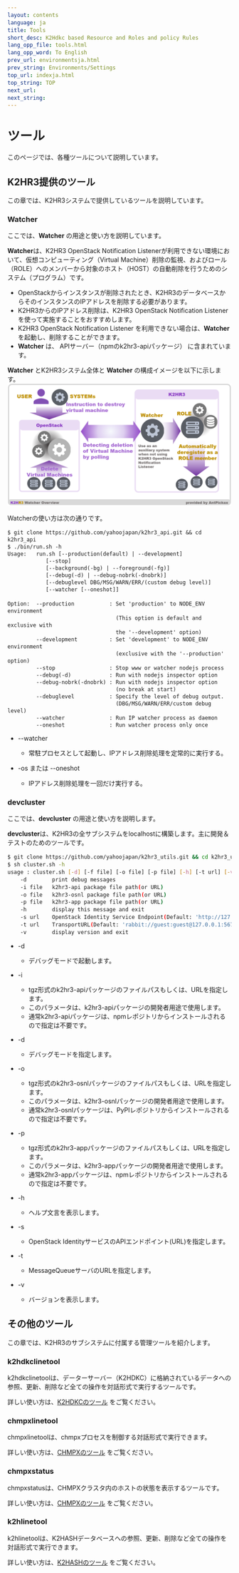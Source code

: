 ```yaml
---
layout: contents
language: ja
title: Tools
short_desc: K2Hdkc based Resource and Roles and policy Rules
lang_opp_file: tools.html
lang_opp_word: To English
prev_url: environmentsja.html
prev_string: Environments/Settings
top_url: indexja.html
top_string: TOP
next_url: 
next_string: 
---
```


# ツール

このページでは、各種ツールについて説明しています。

## K2HR3提供のツール

この章では、K2HR3システムで提供しているツールを説明しています。

### Watcher

ここでは、**Watcher** の用途と使い方を説明しています。

**Watcher**は、K2HR3 OpenStack Notification Listenerが利用できない環境において、仮想コンピューティング（Virtual Machine）削除の監視、およびロール（ROLE）へのメンバーから対象のホスト（HOST）の自動削除を行うためのシステム（プログラム）です。
* OpenStackからインスタンスが削除されたとき、K2HR3のデータベースからそのインスタンスのIPアドレスを削除する必要があります。
* K2HR3からのIPアドレス削除は、K2HR3 OpenStack Notification Listener を使って実施することをおすすめします。
* K2HR3 OpenStack Notification Listener を利用できない場合は、**Watcher** を起動し、削除することができます。
* **Watcher** は、 APIサーバー（npmのk2hr3-apiパッケージ） に含まれています。

**Watcher** とK2HR3システム全体と **Watcher** の構成イメージを以下に示します。  
![K2HR3 Watcher overview](images/tool_watcher.png)

Watcherの使い方は次の通りです。

```
$ git clone https://github.com/yahoojapan/k2hr3_api.git && cd k2hr3_api
$ ./bin/run.sh -h
Usage:   run.sh [--production(default) | --development]
            [--stop]
            [--background(-bg) | --foreground(-fg)]
            [--debug(-d) | --debug-nobrk(-dnobrk)]
            [--debuglevel DBG/MSG/WARN/ERR/(custom debug level)]
            [--watcher [--oneshot]]

Option:  --production           : Set 'production' to NODE_ENV environment
                                  (This option is default and exclusive with
                                  the '--development' option)
         --development          : Set 'development' to NODE_ENV environment
                                  (exclusive with the '--production' option)
         --stop                 : Stop www or watcher nodejs process
         --debug(-d)            : Run with nodejs inspector option
         --debug-nobrk(-dnobrk) : Run with nodejs inspector option
                                  (no break at start)
         --debuglevel           : Specify the level of debug output.
                                  (DBG/MSG/WARN/ERR/custom debug level)
         --watcher              : Run IP watcher process as daemon
         --oneshot              : Run watcher process only once
```

* --watcher
  * 常駐プロセスとして起動し、IPアドレス削除処理を定常的に実行する。
  
* -os または --oneshot
  * IPアドレス削除処理を一回だけ実行する。


### devcluster

ここでは、**devcluster** の用途と使い方を説明します。

**devcluster**は、K2HR3の全サブシステムをlocalhostに構築します。主に開発＆テストのためのツールです。

```bash
$ git clone https://github.com/yahoojapan/k2hr3_utils.git && cd k2hr3_utils/devcluster
$ sh cluster.sh -h
usage : cluster.sh [-d] [-f file] [-o file] [-p file] [-h] [-t url] [-v]
    -d        print debug messages
    -i file   k2hr3-api package file path(or URL)
    -o file   k2hr3-osnl package file path(or URL)
    -p file   k2hr3-app package file path(or URL)
    -h        display this message and exit
    -s url    OpenStack Identity Service Endpoint(Default: 'http://127.0.0.1/identity')
    -t url    TransportURL(Default: 'rabbit://guest:guest@127.0.0.1:5672/')
    -v        display version and exit
```

* -d
  * デバッグモードで起動します。
  
* -i
  * tgz形式のk2hr3-apiパッケージのファイルパスもしくは、URLを指定します。
  * このパラメータは、k2hr3-apiパッケージの開発者用途で使用します。
  * 通常k2hr3-apiパッケージは、npmレポジトリからインストールされるので指定は不要です。
  
* -d
  * デバッグモードを指定します。
  
* -o
  * tgz形式のk2hr3-osnlパッケージのファイルパスもしくは、URLを指定します。
  * このパラメータは、k2hr3-osnlパッケージの開発者用途で使用します。
  * 通常k2hr3-osnlパッケージは、PyPIレポジトリからインストールされるので指定は不要です。
  
* -p
  * tgz形式のk2hr3-appパッケージのファイルパスもしくは、URLを指定します。
  * このパラメータは、k2hr3-appパッケージの開発者用途で使用します。
  * 通常k2hr3-appパッケージは、npmレポジトリからインストールされるので指定は不要です。
  
* -h
  * ヘルプ文言を表示します。
  
* -s
  * OpenStack IdentityサービスのAPIエンドポイント(URL)を指定します。
  
* -t
  * MessageQueueサーバのURLを指定します。
  
* -v
  * バージョンを表示します。
  

## その他のツール

この章では、K2HR3のサブシステムに付属する管理ツールを紹介します。

### k2hdkclinetool

k2hdkclinetoolは、データーサーバー（K2HDKC）に格納されているデータへの参照、更新、削除など全ての操作を対話形式で実行するツールです。

詳しい使い方は、[K2HDKCのツール](https://k2hdkc.antpick.ax/k2hdkclinetoolja.html) をご覧ください。

### chmpxlinetool

chmpxlinetoolは、chmpxプロセスを制御する対話形式で実行できます。

詳しい使い方は、[CHMPXのツール](https://chmpx.antpick.ax/toolsja.html) をご覧ください。

### chmpxstatus

chmpxstatusは、CHMPXクラスタ内のホストの状態を表示するツールです。

詳しい使い方は、[CHMPXのツール](https://chmpx.antpick.ax/toolsja.html) をご覧ください。

### k2hlinetool

k2hlinetoolは、K2HASHデータベースへの参照、更新、削除など全ての操作を対話形式で実行できます。 

詳しい使い方は、[K2HASHのツール](https://k2hash.antpick.ax/toolsja.html) をご覧ください。

